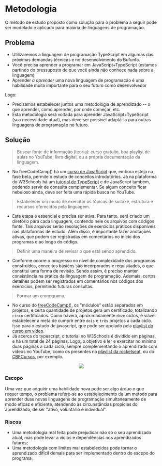# Metodologia
O método de estudo proposto como solução para o problema a seguir pode ser modelado e aplicado para maioria de linguagens de programação.

## Problema

- Utilizaremos a linguagem de programação TypeScript em algumas das próximas demandas técnicas e no desenvolvimento do Bufunfa. 
- Você precisa aprender a programar em JavaScript+TypeScript (estamos partindo do pressuposto de que você ainda não conhece nada sobre a linguagem)
- Aprender _a aprender_ uma nova linguagem de programação é uma habilidade muito importante para o seu futuro como desenvolvedor

Logo:

- Precisamos estabelecer juntos uma metodologia de aprendizado -- o que aprender, como aprender, por onde começar, etc.
- Esta metodologia será voltada para aprender JavaScript+TypeScript (sua necessidade atual), mas deve ser possível adaptá-la para outras linguagens de programação no futuro. 

## Solução

> Buscar fonte de informação (teoria): curso gratuito, boa playlist de aulas no YouTube, livro digital, ou a própria documentação da linguagem.
- No freeCodeCamp() há um [curso de JavaScript](https://www.freecodecamp.org/learn/javascript-algorithms-and-data-structures-v8/) que, embora esteja na fase beta, permite o estudo de conceitos introdutórios. Já na plataforma do W3Schools há um [tutorial de TypeScript](https://www.w3schools.com/typescript/index.php) e de JavaScript também, podendo servir de consulta complementar. Se algum conceito ficar nebuloso ainda, deve ser feita uma rápida busca no YouTube.

> Estabelecer um modo de exercitar os tópicos de sintaxe, estrutura e recursos oferecidos pela linguagem.
- Esta etapa é essencial e precisa ser ativa. Para tanto, será criado um diretório para cada linguagem, contendo nele os arquivos com códigos fonte. Tais arquivos serão resoluções de exercícios práticos disponíveis nas plataformas de estudo. Além disso, é importante fazer anotações ativas, que podem ser registradas em comentários no início dos programas e ao longo do código.

> Definir uma maneira de revisar o que está sendo aprendido.
- Conforme ocorre o progresso no nível de complexidade dos programas construídos, conceitos básicos são incorporados e requisitados, o que constitui uma forma de revisão. Sendo assim, é preciso manter consistência na prática da linguagem de programação. Ademais, certos detalhes podem ser registrados em comentários nos códigos dos exercícios, permitindo futuras consultas.

> Formar um cronograma.
- No curso do [freeCodeCamp()](https://www.freecodecamp.org/learn/javascript-algorithms-and-data-structures-v8/), os "módulos" estão separados em projetos, e certa quantidade de projetos gera um certificado, totalizando `cinco` certificados. Como haverá, aproximadamente `doze` ciclos, é viável estabelecer a meta de cumprir entre `dois` e `três` projetos a cada ciclo. Isso para o estudo de javascript, que pode ser apoiado pela [playlist do curso em vídeo](https://youtube.com/playlist?list=PLHz_AreHm4dlsK3Nr9GVvXCbpQyHQl1o1&si=nKwNZ1SEFWsPbG60).
- Já acerca do typescript, o tutorial no W3Schools é dividido em páginas, e há um total de 24 páginas. Logo, o objetivo é ler e exercitar no mínimo duas páginas a cada ciclo, sempre complementando o aprendizado com vídeos no YouTube, como os presentes na [playlist da rocketseat](https://youtube.com/playlist?list=PL85ITvJ7FLohXigfxBqzpZxzRG8TaRSj2&si=lzTsa1kXsO8BgUTn), ou do [CBFCursos](https://youtube.com/playlist?list=PLx4x_zx8csUhtPMrkiGvFJVE5LX8Qat5s&si=QTPK5KKkjSbzPCYd), por exemplo.

<div align=center><img src="https://github.com/user-attachments/assets/e54c67c3-4c44-464f-8abf-706e45842ae5"></div>


### Escopo

Uma vez que adquirir uma habilidade nova pode ser algo árduo e que requer tempo, o problema refere-se ao estabelecimento de um método para aprender duas novas linguagens de programação simultaneamente de modo eficaz e eficiente, atendendo às circunstâncias propícias do aprendizado, de ser "ativo, voluntário e individual".

### Riscos

- Uma metodologia mal feita pode prejudicar não só o seu aprendizado atual, mas pode levar a vícios e dependências nos aprendizados futuros;
- Uma metodologia com limites mal estabelecidos pode tornar o aprendizado difícil demais para ser implementado dentro do escopo do programa;